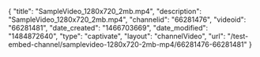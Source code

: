 {
    "title": "SampleVideo_1280x720_2mb.mp4",
    "description": "SampleVideo_1280x720_2mb.mp4",
    "channelid": "66281476",
    "videoid": "66281481",
    "date_created": "1466703669",
    "date_modified": "1484872640",
    "type": "captivate",
    "layout": "channelVideo",
    "url": "\/test-embed-channel\/samplevideo-1280x720-2mb-mp4\/66281476-66281481"
}